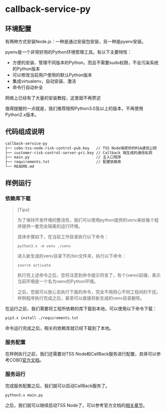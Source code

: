 # callback-service-py

## 环境配置
有两种方式安装Node.js：一种是通过安装包安装，另一种是pyenv安装。

pyenv是一个非常好用的Python环境管理工具。有以下主要特性：
* 方便的安装、管理不同版本的Python，而且不需要sudo权限，不会污染系统的Python版本
* 可以修改当前用户使用的默认Python版本
* 集成virtualenv，自动安装、激活
* 命令行自动补全

网络上已经有了大量的安装教程，这里就不再赘述

值得提醒的一点就是，我们推荐按照Python3.0及以上的版本，不再使用Python2.x版本。

## 代码组成说明
```markdown
callback-service-py
├── cobo-tss-node-risk-control-pub.key   // TSS Node端提供的RSA通信公钥
├── customer-risk-control-server-pri.key // Callback 端生成的通信私钥
├── main.py                              // 主入口程序
├── requirements.txt                     // 配置依赖库
└── README.md
```

## 样例运行
### 依赖库下载
> [Tips]
> 
> 为了保持开发环境的整洁性，我们可以使用python提供的venv来给每个程序提供一套完全隔离的运行环境。
>
> 具体步骤如下，在当前工作目录执行以下命令：
> 
> ~~~ 
> python3.x -m venv ./venv
> ~~~
> 
> 进入新生成的venv目录下的/bin文件夹，执行以下命令：
> 
> ~~~
> source activate
> ~~~
> 
> 执行完上述命令之后，您将注意到命令提示符变了，有个(venv)前缀，表示当前环境是一个名为venv的Python环境。
> 
> 之后，您就可以放心去执行下面的命令，完全不用担心不同工程间的干扰。样例程序执行完成之后，甚至可以直接将新生成的venv目录删除。
> 
> 
在运行之前，我们需要将工程所依赖的库下载到本地，可以使用以下命令下载：
```markdown
pip3.x install ./requirements.txt 
```
命令运行完成之后，相关的依赖库就已经下载到了本地。

### 服务配置
在样例执行之前，我们还需要对TSS Node和CallBack服务进行配置，具体可以参考COBO[官方文档](https://docs.google.com/document/d/1ifQMVqCSyc129OGq7AKo7t5QBBkkAeu9svLfX4lKPhI/edit#heading=h.zh8q167fpjo3)。

### 服务运行
完成服务配置之后，我们就可以启动CallBack服务了。
```markdown
python3.x main.py
```
之后，我们就可以继续启动TSS Node了，可以参考官方文档的[相关章节](https://docs.google.com/document/d/1ifQMVqCSyc129OGq7AKo7t5QBBkkAeu9svLfX4lKPhI/edit#heading=h.3shma34oqi61)。

